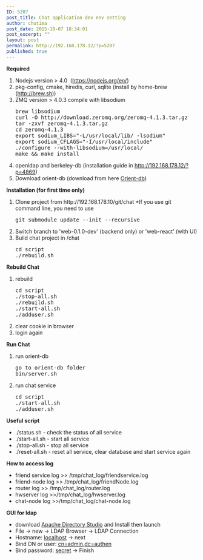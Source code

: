```yaml
---
ID: 5207
post_title: Chat application dev env setting
author: chutima
post_date: 2015-10-07 18:34:01
post_excerpt: ""
layout: post
permalink: http://192.168.178.12/?p=5207
published: true
---
```

<strong>Required</strong>
<ol>
	<li>Nodejs version &gt; 4.0  (<a href="https://nodejs.org/en/">https://nodejs.org/en/</a>)</li>
	<li>pkg-config, cmake, hiredis, curl, sqlite (install by home-brew (<a href="http://brew.sh">http://brew.sh</a>))</li>
	<li>ZMQ version &gt; 4.0.3 compile with libsodium
<pre>brew libsodium
curl -O http://download.zeromq.org/zeromq-4.1.3.tar.gz
tar -zxvf zeromq-4.1.3.tar.gz
cd zeromq-4.1.3
export sodium_LIBS="-L/usr/local/lib/ -lsodium"
export sodium_CFLAGS="-I/usr/local/include"
./configure --with-libsodium=/usr/local/
make &amp;&amp; make install</pre>
</li>
	<li>openldap and berkeley-db (installation guide in <a href="http://192.168.178.12/?p=4869">http://192.168.178.12/?p=4869</a>)</li>
	<li>Download orient-db (download from here <a href="http://orientdb.com/download.php?email=unknown@unknown.com&amp;file=orientdb-community-2.1.6.tar.gz&amp;os=mac">Orient-db</a>)</li>
</ol>
<strong>Installation (for first time only)</strong>
<ol>
	<li>Clone project from http://192.168.178.10/git/chat
*If you use git command line, you need to use
<pre>git submodule update --init --recursive</pre>
</li>
	<li>Switch branch to 'web-0.1.0-dev' (backend only) or 'web-react' (with UI)</li>
	<li>Build chat project in /chat
<pre>cd script
./rebuild.sh</pre>
</li>
</ol>
<strong>Rebuild Chat</strong>
<ol>
	<li>rebuild
<pre>cd script
./stop-all.sh
./rebuild.sh
./start-all.sh
./adduser.sh</pre>
</li>
	<li>clear cookie in browser</li>
	<li>login again</li>
</ol>
<strong>Run Chat</strong>
<ol>
	<li>run orient-db
<pre>go to orient-db folder
bin/server.sh</pre>
</li>
	<li>run chat service
<pre>cd script
./start-all.sh
./adduser.sh</pre>
</li>
</ol>
<strong>Useful script</strong>
<ul>
	<li>./status.sh - check the status of all service</li>
	<li>./start-all.sh - start all service</li>
	<li>./stop-all.sh - stop all service</li>
	<li>./reset-all.sh - reset all service, clear database and start service again</li>
</ul>
<strong>How to access log</strong>
<ul>
	<li>friend service log &gt;&gt; /tmp/chat_log/friendservice.log</li>
	<li>friend-node log &gt;&gt; /tmp/chat_log/friendNode.log</li>
	<li>router log &gt;&gt; /tmp/chat_log/router.log</li>
	<li>hwserver log &gt;&gt;/tmp/chat_log/hwserver.log</li>
	<li>chat-node log &gt;&gt;/tmp/chat_log/chat-node.log</li>
</ul>
<strong>GUI for ldap</strong>
<ul>
	<li>download <a href="https://directory.apache.org/apacheds/download/download-macosx.html">Apache Directory Studio</a> and Install then launch</li>
	<li>File -&gt; new -&gt; LDAP Browser -&gt; LDAP Connection</li>
	<li>Hostname: <span style="text-decoration: underline;">localhost</span> -&gt; next</li>
	<li>Bind DN or user: <span style="text-decoration: underline;">cn=admin,dc=authen</span></li>
	<li>Bind password: <span style="text-decoration: underline;">secret</span> -&gt; Finish</li>
</ul>